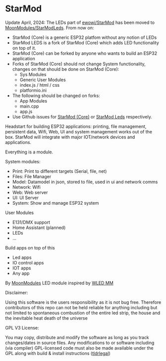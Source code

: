 # StarMod

Update April, 2024: 
The LEDs part of [ewowi/StarMod](https://github.com/ewowi/StarMod) has been moved to [MoonModules/StarModLeds](https://github.com/MoonModules/StarModLeds). From now on:

* StarMod (Core) is a generic ESP32 platfom without any notion of LEDs
* StarMod LEDS is a fork of StarMod (Core) which adds LED functionality on top of it.
* StarMod (Core) can be forked by anyone who wants to build an ESP32 application
* Forks of StarMod (Core) should not change System functionality, changes on that should be done on StarMod (Core):
    * Sys Modules 
    * Generic User Modules
    * index.js / html / css
    * platformio.ini
* The following should be changed on forks:
    * App Modules
    * main.cpp
    * app.js 
* Use Github issues for [StarMod (Core)](https://github.com/ewowi/StarMod/issues) or [StarMod Leds](https://github.com/MoonModules/StarModLeds/issues) respectively.


Headstart for building ESP32 applications: printing, file management, persistent data, Wifi, Web, UI and system management works out of the box.
StarMod will integrate with major IOT/network devices and applications.

Everything is a module.

System modules:

* Print: Print to different targets (Serial, file, net)
* Files: File Manager
* Model: Datamodel in json, stored to file, used in ui and network comms
* Network: Wifi 
* Web: Web server
* UI: UI Server
* System: Show and manage ESP32 system

User Modules

* E131/DMX support
* Home Assistant (planned)
* LEDs
* ...

Build apps on top of this

* Led apps
* IO control apps
* IOT apps 
* Any app

By [MoonModules](https://github.com/MoonModules)
LED module inspired by [WLED MM](https://github.com/MoonModules/WLED)

Disclaimer:

Using this software is the users responsibility as it is not bug free. Therefore contributors of this repo can not be held reliable for anything including but not limited to spontaneous combustion of the entire led strip, the house and the inevitable heat death of the universe

GPL V3 License:

You may copy, distribute and modify the software as long as you track changes/dates in source files. Any modifications to or software including (via compiler) GPL-licensed code must also be made available under the GPL along with build & install instructions ([tldrlegal](https://www.tldrlegal.com/license/gnu-general-public-license-v3-gpl-3))